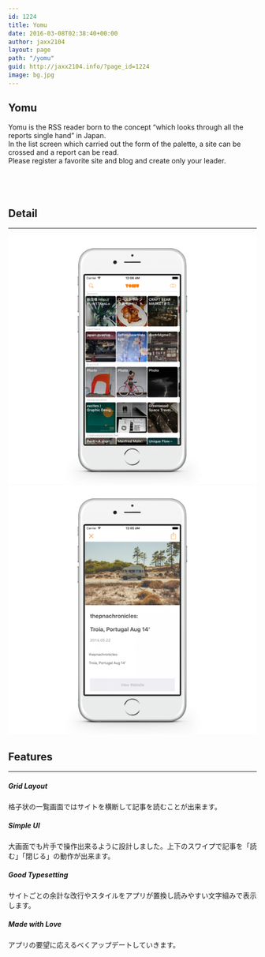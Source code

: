 ```yaml
---
id: 1224
title: Yomu
date: 2016-03-08T02:38:40+00:00
author: jaxx2104
layout: page
path: "/yomu"
guid: http://jaxx2104.info/?page_id=1224
image: bg.jpg
---
```

<section class="jumboimage" style="background-image: url('bg.jpg')">
    <h1 class="display-1">Yomu</h1>
</section>

<section class="" id="about">
  <div class="container">
    <div class="row">
      <div class="col-lg-9">
        <p class="text-muted">Yomu is the RSS reader born to the concept &#8220;which looks through all the reports single hand&#8221; in Japan.
        <br />In the list screen which carried out the form of the palette, a site can be crossed and a report can be read.
        <br />Please register a favorite site and blog and create only your leader.
        </p>
      </div>
      <div class="col-lg-3">
        <a href="https://geo.itunes.apple.com/us/app/yomu-rss-reader/id924321598?mt=8" style="display:inline-block;overflow:hidden;background:url(http://linkmaker.itunes.apple.com/images/badges/en-us/badge_appstore-lrg.svg) no-repeat;width:165px;height:40px;"></a>
      </div>
    </div>
  </div>
</section>

<section class="bg-danger text-xs-center" id="concept">
  <div class="container">
    <div class="row">
      <div class="col-lg-12 text-center">
        <h2 class="section-heading">Detail </h2>
        <hr class="light" />
      </div>
    </div>
  </div>
  <div class="container">
    <div class="row">
      <div class="col-md-6">
        <img src="one.png" />
      </div>
      <div class="col-md-6">
        <img src="two.png" />
      </div>
    </div>
  </div>
</section>
<section id="features">
  <div class="container">
    <div class="row">
      <div class="col-lg-12 text-center">
        <h2 class="section-heading">Features </h2>
        <hr class="primary" />
      </div>
    </div>
  </div>
  <div class="container">
    <div class="row">
      <div class="col-lg-3 col-md-6 text-center">
        <div class="service-box">
          <i class="fa fa-2x fa-th-large wow bounceIn text-danger" style="visibility: visible; animation: bounceIn; -webkit-animation: bounceIn;"></i>
          <h5>Grid Layout</h5>
          <p class="text-muted">格子状の一覧画面ではサイトを横断して記事を読むことが出来ます。</p>
        </div>
      </div>
      <div class="col-lg-3 col-md-6 text-center">
        <div class="service-box">
          <i class="fa fa-2x fa-hand-paper-o wow bounceIn text-danger" data-wow-delay=".1s" style="visibility: visible; animation: bounceIn 0.1s; -webkit-animation: bounceIn 0.1s;"></i>
          <h5>Simple UI </h5>
          <p class="text-muted">大画面でも片手で操作出来るように設計しました。上下のスワイプで記事を「読む」「閉じる」の動作が出来ます。</p>
        </div>
      </div>
      <div class="col-lg-3 col-md-6 text-center">
        <div class="service-box">
          <i class="fa fa-2x fa-newspaper-o wow bounceIn text-danger" data-wow-delay=".2s" style="visibility: visible; animation: bounceIn 0.2s; -webkit-animation: bounceIn 0.2s;"></i>
          <h5>Good Typesetting </h5>
          <p class="text-muted">サイトごとの余計な改行やスタイルをアプリが置換し読みやすい文字組みで表示します。</p>
        </div>
      </div>
      <div class="col-lg-3 col-md-6 text-center">
        <div class="service-box">
          <i class="fa fa-2x fa-heart wow bounceIn text-danger" data-wow-delay=".3s" style="visibility: visible; animation: bounceIn 0.3s; -webkit-animation: bounceIn 0.3s;"></i>
          <h5>Made with Love </h5>
          <p class="text-muted">アプリの要望に応えるべくアップデートしていきます。</p>
        </div>
      </div>
    </div>
  </div>
</section>
